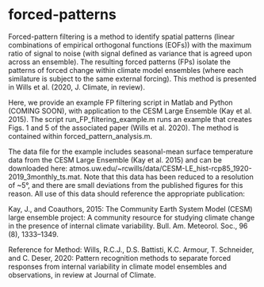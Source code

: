 # forced-patterns

Forced-pattern filtering is a method to identify spatial patterns (linear combinations of empirical orthogonal functions (EOFs)) with the maximum ratio of signal to noise (with signal defined as variance that is agreed upon across an ensemble). The resulting forced patterns (FPs) isolate the patterns of forced change within climate model ensembles (where each similature is subject to the same external forcing). This method is presented in Wills et al. (2020, J. Climate, in review).

Here, we provide an example FP filtering script in Matlab and Python (COMING SOON), with application to the CESM Large Ensemble (Kay et al. 2015). The script run_FP_filtering_example.m runs an example that creates Figs. 1 and 5 of the associated paper (Wills et al. 2020). The method is contained within forced_pattern_analysis.m.

The data file for the example includes seasonal-mean surface temperature data from the CESM Large Ensemble (Kay et al. 2015) and can be downloaded here: atmos.uw.edu/~rcwills/data/CESM-LE_hist-rcp85_1920-2019_3monthly_ts.mat. Note that this data has been reduced to a resolution of ~5°, and there are small deviations from the published figures for this reason. All use of this data should reference the appropriate publication:

Kay, J., and Coauthors, 2015: The Community Earth System Model (CESM) large ensemble project: A community resource for studying climate change in the presence of internal climate variability. Bull. Am. Meteorol. Soc., 96 (8), 1333–1349.

Reference for Method: Wills, R.C.J., D.S. Battisti, K.C. Armour, T. Schneider, and C. Deser, 2020: Pattern recognition methods to separate forced responses from internal variability in climate model ensembles and observations, in review at Journal of Climate.
